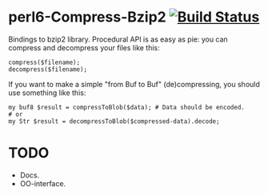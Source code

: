 perl6-Compress-Bzip2  [![Build Status](https://travis-ci.org/Altai-man/perl6-Compress-Bzip2.svg?branch=master)](https://travis-ci.org/Altai-man/perl6-Compress-Bzip2)
====================

Bindings to bzip2 library. Procedural API is as easy as pie: you can compress and decompress your files like this:

```perl6
compress($filename);
decompress($filename);
```

If you want to make a simple "from Buf to Buf" (de)compressing, you should use something like this:

```perl6
my buf8 $result = compressToBlob($data); # Data should be encoded.
# or
my Str $result = decompressToBlob($compressed-data).decode;
```

TODO
====================

* Docs.
* OO-interface.
